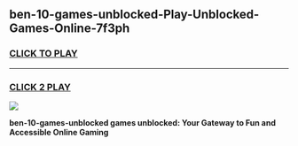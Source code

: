 
## ben-10-games-unblocked-Play-Unblocked-Games-Online-7f3ph
<h3>
<a href="https://premium76.site?title=ben-10-games-unblocked&ref=24A">CLICK TO PLAY</a></h3>
<hr>

<h3>
<a href="https://premium76.site?title=ben-10-games-unblocked&ref=24A">CLICK 2 PLAY</a>
  
</h3>

<a href="https://premium76.site?title=ben-10-games-unblocked&ref=24A"><img src="https://clearcache.store/games.png"></a>


**ben-10-games-unblocked games unblocked: Your Gateway to Fun and Accessible Online Gaming**
